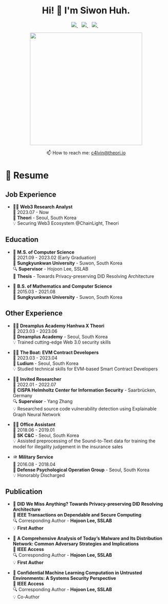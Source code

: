 <h1 align='center'>
  Hi! 👋 I'm Siwon Huh.
</h1>

<p align='center'>
  
  <a href="https://scholar.google.com/citations?user=72ZSxJAAAAAJ&hl=en">
    <img src="https://img.shields.io/badge/google scholar-%23E0005F.svg?&style=for-the-badge&logo=google&logoColor=white" />        
  </a>&nbsp;&nbsp;
  <a href="https://www.linkedin.com/in/siwon-huh-222716283/">
    <img src="https://img.shields.io/badge/linkedin-%230077B5.svg?&style=for-the-badge&logo=linkedin&logoColor=white" />
  </a>&nbsp;&nbsp;
  <a href="https://siwonheo-sslab.tistory.com/">
    <img src="https://img.shields.io/badge/tistory-%23000000.svg?&style=for-the-badge&logo=tistory&logoColor=white" />
  </a>&nbsp;&nbsp;
  
</p>

<p align='center'>
  <a href="#"><img src="https://github-readme-stats.vercel.app/api?username=SiWon-Heo&show_icons=true&count_private=true&theme=dark" width="350"></a>
</p>

<p align='center'>
  📫 How to reach me: <a href='mailto:c4lvin@theori.io'>c4lvin@theori.io</a>
</p>

# 📃 Resume

## Job Experience
-   👨‍💻 **Web3 Research Analyst**\
    📆 2023.07 - Now\
    📍 **Theori** - Seoul, South Korea\
    💡 Securing Web3 Ecosystem @ChainLight, Theori

## Education

-   📖 **M.S. of Computer Science**\
    📆 2021.09 - 2023.02 (Early Graduation) \
    📍 **Sungkyunkwan University** - Suwon, South Korea\
    🔍 **Supervisor** - Hojoon Lee, SSLAB\
    📜 **Thesis** - Towards Privacy-preserving DID Resolving Architecture

-   📖 **B.S. of Mathematics and Computer Science**\
    📆 2015.03 - 2021.08\
    📍 **Sungkyunkwan University** - Suwon, South Korea

## Other Experience

-   👨‍💻 **Dreamplus Academy Hanhwa X Theori**\
    📆 2023.03 - 2023.06\
    📍 **Dreamplus Academy** - Seoul, South Korea\
    💡 Trained cutting-edge Web 3.0 security skills
    
-   👨‍💻 **The Boat: EVM Contract Developers**\
    📆 2023.03 - 2023.04\
    📍 **Ludium** - Seoul, South Korea\
    💡 Studied technical skills for EVM-based Smart Contract Developers

-   👨‍💻 **Invited Researcher**\
    📆 2022.01 - 2022.07\
    📍 **CISPA Helmholtz Center for Information Security** - Saarbrücken, Germany\
    🔍 **Supervisor** - Yang Zhang\
    💡 Researched source code vulnerability detection using Explainable Graph Neural Network
    
-   👨‍💻 **Office Assistant**\
    📆 2018.06 - 2019.01\
    📍 **SK C&C** - Seoul, South Korea\
    💡 Assisted preprocessing of the Sound-to-Text data for training the model for illegality judgement in the insurance sales
    
-   🪖 **Military Service**\
    📆 2016.08 - 2018.04\
    📍 **Defense Psychological Operation Group** - Seoul, South Korea\
    💡 Honorably Discharged

## Publication

-   📖 **DID We Miss Anything? Towards Privacy-preserving DID Resolving Architecture**\
    📍 **IEEE Transactions on Dependable and Secure Computing**\
    🔍 Corresponding Author - **Hojoon Lee, SSLAB**\
    💡 **First Author**
    
-   📖 **A Comprehensive Analysis of Today’s Malware and Its Distribution Network: Common Adversary Strategies and Implications**\
    📍 **IEEE Access**\
    🔍 Corresponding Author - **Hojoon Lee, SSLAB**\
    💡 **First Author**

-   📖 **Confidential Machine Learning Computation in Untrusted Environments: A Systems Security Perspective**\
    📍 **IEEE Access**\
    🔍 Corresponding Author - **Hojoon Lee, SSLAB**\
    💡 Co-Author
